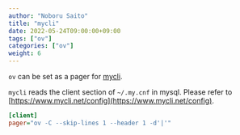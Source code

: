 ```yaml
---
author: "Noboru Saito"
title: "mycli"
date: 2022-05-24T09:00:00+09:00
tags: ["ov"]
categories: ["ov"]
weight: 6
---
```


`ov` can be set as a pager for [mycli](https://github.com/dbcli/mycli).

`mycli` reads the client section of `~/.my.cnf` in mysql.
Please refer to [https://www.mycli.net/config](https://www.mycli.net/config).

```ini
[client]
pager="ov -C --skip-lines 1 --header 1 -d'|'"
```
